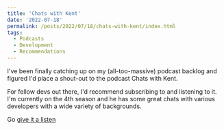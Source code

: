 ```yaml
---
title: 'Chats with Kent'
date: '2022-07-18'
permalink: /posts/2022/07/18/chats-with-kent/index.html
tags:
  - Podcasts
  - Development
  - Recommendations
---
```


I've been finally catching up on my (all-too-massive) podcast backlog and figured I'd place a shout-out to the podcast Chats with Kent.
<!-- excerpt -->

For fellow devs out there, I'd recommend subscribing to and listening to it. I'm currently on the 4th season and he has some great chats with various developers with a wide variety of backgrounds.

Go [give it a listen](https://kentcdodds.com/chats/04)
